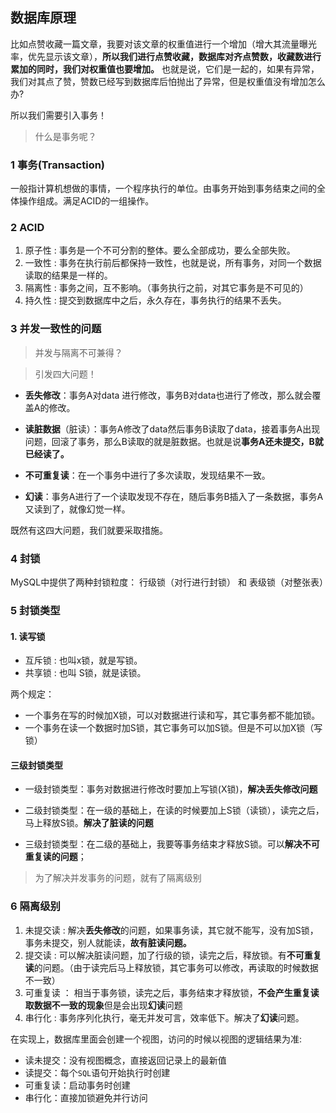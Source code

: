 ## 数据库原理

比如点赞收藏一篇文章，我要对该文章的权重值进行一个增加（增大其流量曝光率，优先显示该文章），**所以我们进行点赞收藏，数据库对齐点赞数，收藏数进行累加的同时，我们对权重值也要增加。** 也就是说，它们是一起的，如果有异常，我们对其点了赞，赞数已经写到数据库后怕抛出了异常，但是权重值没有增加怎么办?

所以我们需要引入事务！

> 什么是事务呢？

### 1 事务(Transaction)

一般指计算机想做的事情，一个程序执行的单位。由事务开始到事务结束之间的全体操作组成。满足ACID的一组操作。

### 2 ACID

1. 原子性 : 事务是一个不可分割的整体。要么全部成功，要么全部失败。
2. 一致性 : 事务在执行前后都保持一致性，也就是说，所有事务，对同一个数据读取的结果是一样的。
3. 隔离性 : 事务之间，互不影响。（事务执行之前，对其它事务是不可见的）
4. 持久性 : 提交到数据库中之后，永久存在，事务执行的结果不丢失。

### 3 并发一致性的问题

> 并发与隔离不可兼得？

> 引发四大问题！

+ **丢失修改**：事务A对data 进行修改，事务B对data也进行了修改，那么就会覆盖A的修改。

+ **读脏数据**（脏读）：事务A修改了data然后事务B读取了data，接着事务A出现问题，回滚了事务，那么B读取的就是脏数据。也就是说**事务A还未提交，B就已经读了。**
+ **不可重复读**：在一个事务中进行了多次读取，发现结果不一致。
+ **幻读**：事务A进行了一个读取发现不存在，随后事务B插入了一条数据，事务A又读到了，就像幻觉一样。

既然有这四大问题，我们就要采取措施。

### 4 封锁

MySQL中提供了两种封锁粒度： 行级锁（对行进行封锁） 和 表级锁（对整张表）

### 5 封锁类型

#### 1. 读写锁

+ 互斥锁 :  也叫x锁，就是写锁。
+ 共享锁 : 也叫 S锁，就是读锁。

两个规定：

+ 一个事务在写的时候加X锁，可以对数据进行读和写，其它事务都不能加锁。
+ 一个事务在读一个数据时加S锁，其它事务可以加S锁。但是不可以加X锁（写锁）

#### 三级封锁类型

+ 一级封锁类型：事务对数据进行修改时要加上写锁(X锁)，**解决丢失修改问题**

+ 二级封锁类型：在一级的基础上，在读的时候要加上S锁（读锁），读完之后，马上释放S锁。**解决了脏读的问题**
+ 三级封锁类型：在二级的基础上，我要等事务结束才释放S锁。可以**解决不可重复读的问题**；

> 为了解决并发事务的问题，就有了隔离级别

### 6 隔离级别

1. 未提交读 : 解决**丢失修改**的问题，如果事务读，其它就不能写，没有加S锁，事务未提交，别人就能读，**故有脏读问题。**
2. 提交读 : 可以解决脏读问题，加了行级的锁，读完之后，释放锁。有**不可重复读**的问题。（由于读完后马上释放锁，其它事务可以修改，再读取的时候数据不一致）
3. 可重复读 ： 相当于事务锁，读完之后，事务结束才释放锁，**不会产生重复读取数据不一致的现象**但是会出现**幻读**问题
4. 串行化 : 事务序列化执行，毫无并发可言，效率低下。解决了**幻读**问题。



在实现上，数据库里面会创建一个视图，访问的时候以视图的逻辑结果为准:

+ 读未提交：没有视图概念，直接返回记录上的最新值
+ 读提交：每个`SQL`语句开始执行时创建
+ 可重复读：启动事务时创建
+ 串行化：直接加锁避免并行访问